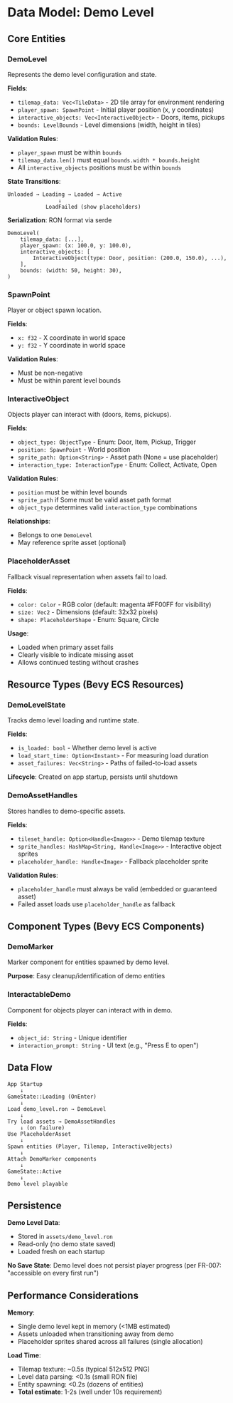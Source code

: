 # Data Model: Demo Level

## Core Entities

### DemoLevel
Represents the demo level configuration and state.

**Fields**:
- `tilemap_data: Vec<TileData>` - 2D tile array for environment rendering
- `player_spawn: SpawnPoint` - Initial player position (x, y coordinates)
- `interactive_objects: Vec<InteractiveObject>` - Doors, items, pickups
- `bounds: LevelBounds` - Level dimensions (width, height in tiles)

**Validation Rules**:
- `player_spawn` must be within `bounds`
- `tilemap_data.len()` must equal `bounds.width * bounds.height`
- All `interactive_objects` positions must be within `bounds`

**State Transitions**:
```
Unloaded → Loading → Loaded → Active
                ↓
            LoadFailed (show placeholders)
```

**Serialization**: RON format via serde
```ron
DemoLevel(
    tilemap_data: [...],
    player_spawn: (x: 100.0, y: 100.0),
    interactive_objects: [
        InteractiveObject(type: Door, position: (200.0, 150.0), ...),
    ],
    bounds: (width: 50, height: 30),
)
```

### SpawnPoint
Player or object spawn location.

**Fields**:
- `x: f32` - X coordinate in world space
- `y: f32` - Y coordinate in world space

**Validation Rules**:
- Must be non-negative
- Must be within parent level bounds

### InteractiveObject
Objects player can interact with (doors, items, pickups).

**Fields**:
- `object_type: ObjectType` - Enum: Door, Item, Pickup, Trigger
- `position: SpawnPoint` - World position
- `sprite_path: Option<String>` - Asset path (None = use placeholder)
- `interaction_type: InteractionType` - Enum: Collect, Activate, Open

**Validation Rules**:
- `position` must be within level bounds
- `sprite_path` if Some must be valid asset path format
- `object_type` determines valid `interaction_type` combinations

**Relationships**:
- Belongs to one `DemoLevel`
- May reference sprite asset (optional)

### PlaceholderAsset
Fallback visual representation when assets fail to load.

**Fields**:
- `color: Color` - RGB color (default: magenta #FF00FF for visibility)
- `size: Vec2` - Dimensions (default: 32x32 pixels)
- `shape: PlaceholderShape` - Enum: Square, Circle

**Usage**:
- Loaded when primary asset fails
- Clearly visible to indicate missing asset
- Allows continued testing without crashes

## Resource Types (Bevy ECS Resources)

### DemoLevelState
Tracks demo level loading and runtime state.

**Fields**:
- `is_loaded: bool` - Whether demo level is active
- `load_start_time: Option<Instant>` - For measuring load duration
- `asset_failures: Vec<String>` - Paths of failed-to-load assets

**Lifecycle**: Created on app startup, persists until shutdown

### DemoAssetHandles
Stores handles to demo-specific assets.

**Fields**:
- `tileset_handle: Option<Handle<Image>>` - Demo tilemap texture
- `sprite_handles: HashMap<String, Handle<Image>>` - Interactive object sprites
- `placeholder_handle: Handle<Image>` - Fallback placeholder sprite

**Validation Rules**:
- `placeholder_handle` must always be valid (embedded or guaranteed asset)
- Failed asset loads use `placeholder_handle` as fallback

## Component Types (Bevy ECS Components)

### DemoMarker
Marker component for entities spawned by demo level.

**Purpose**: Easy cleanup/identification of demo entities

### InteractableDemo
Component for objects player can interact with in demo.

**Fields**:
- `object_id: String` - Unique identifier
- `interaction_prompt: String` - UI text (e.g., "Press E to open")

## Data Flow

```
App Startup
    ↓
GameState::Loading (OnEnter)
    ↓
Load demo_level.ron → DemoLevel
    ↓
Try load assets → DemoAssetHandles
    ↓ (on failure)
Use PlaceholderAsset
    ↓
Spawn entities (Player, Tilemap, InteractiveObjects)
    ↓
Attach DemoMarker components
    ↓
GameState::Active
    ↓
Demo level playable
```

## Persistence

**Demo Level Data**:
- Stored in `assets/demo_level.ron`
- Read-only (no demo state saved)
- Loaded fresh on each startup

**No Save State**: Demo level does not persist player progress (per FR-007: "accessible on every first run")

## Performance Considerations

**Memory**:
- Single demo level kept in memory (<1MB estimated)
- Assets unloaded when transitioning away from demo
- Placeholder sprites shared across all failures (single allocation)

**Load Time**:
- Tilemap texture: ~0.5s (typical 512x512 PNG)
- Level data parsing: <0.1s (small RON file)
- Entity spawning: <0.2s (dozens of entities)
- **Total estimate**: 1-2s (well under 10s requirement)
